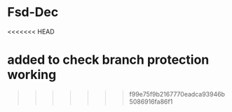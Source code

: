# Fsd-Dec
<<<<<<< HEAD

added to check branch protection working
=======
>>>>>>> f99e75f9b2167770eadca93946b5086916fa86f1

